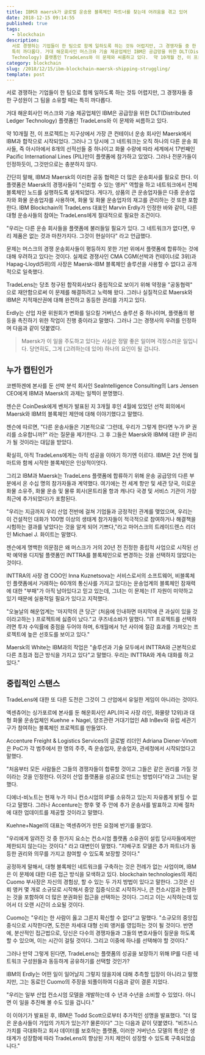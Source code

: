 ```yaml
---
title: IBM과 maersk가 글로벌 운송용 블록체인 파트너를 찾는데 어려움을 겪고 있어
date: 2018-12-15 09:14:55
published: true
tags:
  - blockchain
description:
  서로 경쟁하는 기업들이 한 팀으로 함께 일하도록 하는 것듀 어렵지만, 그 경쟁자들 중 한 구성원이 그 팀을 소유할 때는
  특히 까다롭다. 거대 해운회사인 머스크와 기술 제공업체인 IBM은 공급망을 위한 DLT(Distributed Ledger
  Technology) 플랫폼인 TradeLens와 이 문제와 씨름하고 있다.  약 10개월 전, 이 프로젝트는 지구...
category: blockchain
slug: /2018/12/15/ibm-blockchain-maersk-shipping-struggling/
template: post
---
```


서로 경쟁하는 기업들이 한 팀으로 함께 일하도록 하는 것듀 어렵지만, 그 경쟁자들 중 한 구성원이 그 팀을 소유할 때는 특히 까다롭다.

거대 해운회사인 머스크와 기술 제공업체인 IBM은 공급망을 위한 DLT(Distributed Ledger Technology) 플랫폼인 TradeLens와 이 문제와 씨름하고 있다.

약 10개월 전, 이 프로젝트는 지구상에서 가장 큰 컨테이너 운송 회사인 Maersk에서 IBM과 합작으로 시작되었다. 그러나 그 당시에 그 네트워크는 오직 하나의 다른 운송 회사들, 즉 아시아에서 8개의 선적선들 중 하나이고 화물 수량에 따라 세계에서 17번째인 Pacific International Lines (PIL)만이 플랫폼에 참가하고 있었다. 그러나 전문가들이 인정하듯이, 그것만으로는 충분하지 않다.

간단히 말해, IBM과 Maersk의 이러한 공동 협력은 더 많은 운송회사를 필요로 한다. 이 플랫폼은 Maersk의 경쟁사들이 "신뢰할 수 있는 앵커" 역할을 하고 네트워크에서 전체 블록체인 노드를 실행하도록 설계되었다. 게다가, 상품의 큰 운송업자들은 다중 운송업자와 화물 운송업자를 사용하며, 화물 및 화물 운송업자의 재고를 관리하는 것 또한 포함한다. IBM Blockchain의 TradeLens 대표인 Marvin Erdly가 인정한 바와 같이, 다른 대형 운송사들의 참여는 TradeLens에게 절대적으로 필요한 조건이다.

"우리는 다른 운송 회사들을 플랫폼에 불러들일 필요가 있다. 그 네트워크가 없다면, 우리 제품은 없는 것과 마찬가지다. 그것이 현실이다" 라고 언급했다.

문제는 머스크의 경쟁 운송회사들이 평등하지 못한 기반 위에서 플랫폼에 합류하는 것에 대해 우려하고 있다는 것이다. 실제로 경쟁사인 CMA CGM(선박과 컨테이너로 3위)과 Hapag-Lloyd(5위)의 사장은 Maersk-IBM 블록체인 솔루션을 사용할 수 없다고 공개적으로 일축했다.

TradeLens는 당초 청구된 합작회사보다 중립적으로 보이기 위해 약정을 "공동협력" 으로 재안함으로써 이 문제를 해결하려고 노력해 왔다. 그러나 실질적으로 Maersk와 IBM은 지적재산권에 대해 완전하고 동등한 권리를 가지고 있다.

Erdly는 산업 자문 위원회가 변화를 일으킬 거버넌스 솔루션 중 하나이며, 플랫폼의 평등을 촉진하기 위한 작업이 진행 중이라고 말했다. 그러나 그는 경쟁사의 우려를 인정하며 다음과 같이 덧붙였다.

> Maersk가 이 일을 주도하고 있다는 사실은 정말 좋은 일이며 걱정스러운 일입니다. 당연히도, 그게 (고려하는데 있어) 하나의 요인이 될 겁니다.

## 누가 캡틴인가

코펜하겐에 본사를 둔 선박 분석 회사인 SeaIntelligence Consulting의 Lars Jensen CEO에게 IBM과 Maersk의 과제는 일찍이 분명했다.

젠슨은 CoinDesk에게 벤처가 발표된 지 3개월 후인 4월에 있었던 선적 회의에서 Maersk와 IBM의 블록체인 제안에 대해 이야기했다고 말했다.

젠슨에 따르면, "다른 운송사들은 기본적으로 ‘그런데, 우리가 그렇게 한다면 누가 IP 권리를 소유합니까?" 라는 질문을 제기한다. 그 후 그들은 Maersk와 IBM에 대한 IP 권리가 될 것이라는 대답을 받았다.

확실히, 아직 TradeLens에게는 아직 성공을 이야기 하기엔 이르다. IBM은 2년 전에 월마트와 함께 시작한 블록체인은 인상적이엇다.

그리고 IBM과 Maersk는 TradeLens 플랫폼에 합류하기 위해 운송 공급망의 다른 부분에서 온 수십 명의 참가자들과 계약했다. 여기에는 전 세계 항만 및 세관 당국, 이로운 화물 소유주, 화물 운송 및 물류 회사(몬트리올 항과 캐나다 국경 및 서비스 기관이 가장 최근에 추가되었다)가 포함된다.

"우리는 지금까지 우리 산업 전반에 걸쳐 기업들과 긍정적인 관계를 맺었으며, 우리는 이 건설적인 대화가 100명 이상의 생태계 참가자들이 적극적으로 참여하거나 해결책을 시험하는 결과를 낳았다는 것을 알게 되어 기쁘다,"라고 마어스크의 트레이드렌스 리더인 Michael J. 화이트는 말했다.

젠슨에게 명백한 의문점은 왜 머스크가 거의 20년 전 진정한 중립적 사업으로 시작된 선박 예약용 디지털 플랫폼인 INTTRA를 블록체인으로 변경하는 것을 선택하지 않았다는 것이다.

INTTRA의 사장 겸 COO인 Inna Kuznetsova는 서비스로서의 소프트웨어, 비블록체인 플랫폼에서 거래하는 60개의 통신사를 가지고 있다)는 운송업계의 블록체인 잠재력에 대한 "부패"가 아직 남아있다고 믿고 있는데, 그녀는 이 문제는 IT 자원이 미약하고 있기 때문에 실용적일 필요가 있다고 지적했다.

"오늘날의 해운업계는 '마지막의 큰 당근' (처음에 인내하면 마지막에 큰 과실이 있을 것이라고하는 ) 프로젝트에 싫증이 났다."고 쿠즈네소바가 말했다. "IT 프로젝트를 선택하려면 투자 수익률에 중점을 두어야 하며, 6개월에서 1년 사이에 절감 효과를 가져오는 프로젝트에 높은 선호도를 보이고 있다."

Maersk의 White는 IBM과의 작업은 "솔루션과 기술 모두에서 INTTRA와 근본적으로 다른 초점과 접근 방식을 가지고 있다"고 말했다. 우리는 INTTRA와 계속 대화를 하고 있다."

## 중립적인 스탠스

TradeLens에 대한 또 다른 도전은 그것이 그 산업에서 유일한 게임이 아니라는 것이다.

엑센츄어는 싱가포르에 본사를 둔 해운회사인 APL(미국 사장 라인, 화물량 12위)과 대형 화물 운송업체인 Kuehne + Nagel, 양조관련 거대기업인 AB InBev와 유럽 세관기구가 참여하는 블록체인 프로젝트를 만들었다.

Accenture Freight & Logistics Services의 글로벌 리더인 Adriana Diener-Vinott은 PoC가 각 범주에서 한 명의 주주, 즉 운송업자, 운송업자, 관세청에서 시작되었다고 말했다.

"처음부터 모든 사람들은 그들의 경쟁자들이 합류할 것이고 그들은 같은 권리를 가질 것이라는 것을 인정한다. 이것이 산업 플랫폼을 성공으로 만드는 방법이다"라고 그녀는 말했다.

디에너-비노트는 현재 누가 미니 컨소시엄의 IP를 소유하고 있는지 자유롭게 밝힐 수 없다고 말했다. 그러나 Accenture는 향후 몇 주 안에 추가 운송사를 발표하고 지배 절차에 대한 업데이트를 제공할 것이라고 말했다.

Kuehne+Nagel의 대표는 액센츄어가 만든 요점에 반기를 들었다.

"우리에게 알려진 것 중 한가지 요소는 컨소시엄 플랫폼 소유권이 설립 당사자들에게만 제한되지 않는다는 것이다." 라고 대변인이 말했다. "지배구조 모델은 추가 파트너가 동등한 권리와 의무를 가지고 참여할 수 있도록 보장할 것이다."

공정하게 말해서, 대형 블록체인 네트워크를 구축하는 것은 전례가 없는 사업이며, IBM은 이 문제에 대한 다른 접근 방식을 모색하고 있다. blockchain technologies의 제리 Cuomo 부사장은 자신의 경험상, 할 수 있는 두 가지 방법이 있다고 말한다. 그것은 신뢰 앵커 몇 개로 소규모로 시작해서 중앙 집중식으로 시작하거나, 큰 컨소시엄과 논쟁하는 것을 포함하여 더 많은 분권화된 접근을 선택하는 것이다. 그리고 이는 시작하는데 있어서 더 오랜 시간이 소요될 것이다.

Cuomo는 "우리는 한 사람이 옳고 그른지 확신할 수 없다"고 말했다. "소규모의 중앙집중식으로 시작한다면, 도전은 차세대 대형 신뢰 앵커를 영입하는 것이 될 것이다. 반면에, 분산적인 접근법으로, 당신은 다수의 경쟁자들과 그들의 변호사들이 질문을 하도록 할 수 있으며, 이는 시간이 걸릴 것이다. 그리고 이중에 하나를 선택해야 할 것이다."

그러나 만약 그렇게 된다면, TradeLens는 플랫폼의 성공을 보장하기 위해 IP를 다른 네트워크 구성원들과 동등하게 공유하기를 선택할 것인가?

IBM의 Erdly는 어떤 일이 일어날지 그렇지 않을지에 대해 추측할 입장이 아니라고 말했지만, 그는 동료인 Cuomo의 주장을 되풀이하여 다음과 같이 결론 지었다.

"우리는 일부 산업 컨소시엄 모델을 개발하는데 수 년과 수년을 소비할 수 있었다. 아니면 이 일을 추진해 볼 수도 있을 겁니다."

이 이야기가 발표된 후, IBM은 Todd Scott으로부터 추가적인 성명을 발표했다. "더 많은 운송사들이 가입의 가치가 있는가? 물론이다" 그는 다음과 같이 덧붙였다.
"비즈니스 가치를 극대화하고 회사 데이터를 보호하는 플랫폼, 이러한 거버넌스 모델의 특성은 생태계가 성장함에 따라 TradeLens의 향상된 가치 제안이 성장할 수 있도록 구축되었습니다."
